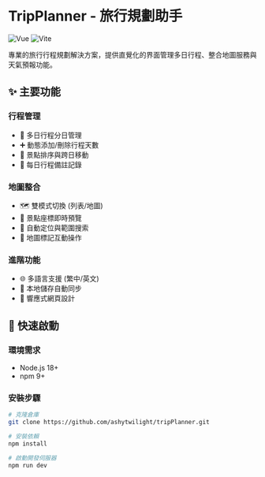 # TripPlanner - 旅行規劃助手

<!-- [![GitHub license](https://img.shields.io/github/license/ashytwilight/tripPlanner)](https://github.com/ashytwilight/tripPlanner/blob/main/LICENSE) -->
![Vue](https://img.shields.io/badge/Vue-3.4.21-42b883)
![Vite](https://img.shields.io/badge/Vite-5.0.0-646CFF)

專業的旅行行程規劃解決方案，提供直覺化的界面管理多日行程、整合地圖服務與天氣預報功能。

## ✨ 主要功能
### 行程管理
- 📅 多日行程分日管理
- ➕ 動態添加/刪除行程天數
- 📍 景點排序與跨日移動
- 📝 每日行程備註記錄

### 地圖整合
- 🗺️ 雙模式切換 (列表/地圖)
- 📌 景點座標即時預覽
- 🧭 自動定位與範圍搜索
- 📏 地圖標記互動操作

### 進階功能
- 🌐 多語言支援 (繁中/英文)
- 💾 本地儲存自動同步
- 📱 響應式網頁設計

## 🚀 快速啟動
### 環境需求
- Node.js 18+
- npm 9+

### 安裝步驟
```bash
# 克隆倉庫
git clone https://github.com/ashytwilight/tripPlanner.git

# 安裝依賴
npm install

# 啟動開發伺服器
npm run dev
```
